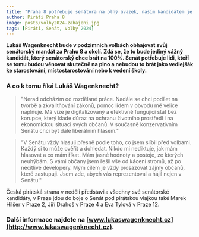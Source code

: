 ```yaml
---
title: "Praha 8 potřebuje senátora na plný úvazek, naším kandidátem je znova Lukáš Wagenknecht"
author: Piráti Praha 8
image: posts/volby2024-zahajeni.jpg
tags: [Piráti, Senát, Volby 2024]
---
```


**Lukáš Wagenknecht bude v podzimních volbách obhajovat svůj senátorský mandát za Prahu 8 a okolí. Zdá se, že to bude jediný vážný kandidát, který senátorský chce brát na 100%. Senát potřebuje lidi, kteří se tomu budou věnovat skutečně na plno a nebudou to brát jako vedlejšák ke starostování, místostarostování nebo k vedení školy.**

### A co k tomu říká Lukáš Wagenknecht?
>"Nerad odcházím od rozdělané práce. Nadále se chci podílet na tvorbě a zkvalitňování zákonů, pomoc lidem v obvodu mě velice naplňuje. Má vize je digitalizovaný a efektivně fungující stát bez korupce, který klade důraz na ochranu životního prostředí i na ekonomickou situaci svých občanů. V současně konzervativním Senátu chci být dále liberálním hlasem."

>"V Senátu vždy hlasuji přesně podle toho, co jsem slíbil před volbami. Každý si to může ověřit a dohledat. Nikdo mi nediktuje, jak mám hlasovat a co mám říkat. Mám jasné hodnoty a postoje, ze kterých neuhýbám. S vámi občany jsem řešil vše od kácení stromů, až po necitlivé developery. Mým cílem je vždy prosazovat zájmy občanů, které zastupuji. Jsem zde, abych vás reprezentoval a hájil nejen v Senátu."

Česká pirátská strana v neděli představila všechny své senátorské kandidáty, v Praze jdou do boje o Senát pod pirátskou vlajkou také Marek Hilšer v Praze 2, Jiří Drahoš v Praze 4 a Eva Tylová v Praze 12.

### Další informace najdete na [www.lukaswagenknecht.cz](http://www.lukaswagenknecht.cz).
